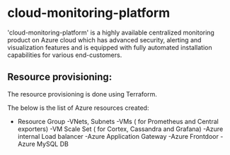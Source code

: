# cloud-monitoring-platform
'cloud-monitoring-platform' is a highly available centralized monitoring product on Azure cloud which has advanced security, alerting and visualization features and is equipped with fully automated installation capabilities for various end-customers.

## Resource provisioning:
The resource provisioning is done using Terraform.

The below is the list of Azure resources created:

- Resource Group
-VNets, Subnets
-VMs ( for Prometheus and Central exporters)
-VM Scale Set ( for Cortex, Cassandra and Grafana)
-Azure internal Load balancer
-Azure Application Gateway
-Azure Frontdoor
-Azure MySQL DB
